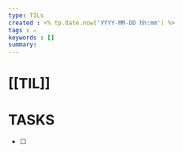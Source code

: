 ```yaml
---
type: TILs
created : <% tp.date.now('YYYY-MM-DD hh:mm') %>
tags : ✏️
keywords : []
summary: 
---
```


# [[TIL]]



# TASKS
- [ ] 
